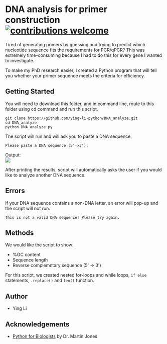# DNA analysis for primer construction [![contributions welcome](https://img.shields.io/badge/contributions-welcome-brightgreen.svg?style=flat)](https://github.com/dwyl/esta/issues)

Tired of generating primers by guessing and trying to predict which nucleotide sequence fits the requirements for PCR/qPCR? This was extremely time-consuming because I had to do this for every gene I wanted to investigate.

To make my PhD research easier, I created a Python program that will tell you whether your primer sequence meets the criteria for efficiency. 

## Getting Started
You will need to download this folder, and in command line, route to this folder using cd command and run this script. 

```
git clone https://github.com/ying-li-python/DNA_analyze.git
cd DNA_analyze
python DNA_analyze.py
```

The script will run and will ask you to paste a DNA sequence. 
```
Please paste a DNA sequence (5'->3'): 
```

Output:  
<img src="https://raw.githubusercontent.com/ying-li-python/DNA_analyze/master/Images/Example.png">

After printing the results, script will automatically asks the user if you would like to analyze another DNA sequence. 


## Errors 
If your DNA sequence contains a non-DNA letter, an error will pop-up and the script will not run.
```
This is not a valid DNA sequence! Please try again.  
```
## Methods 
We would like the script to show: 
- %GC content 
- Sequence length 
- Reverse complemntary sequence (5' -> 3')

For this script, we created nested for-loops and while loops, ```if else``` statements, ```.replace()``` and ```len()``` function. 

## Author 
- Ying Li 

## Acknowledgements 
- [Python for Biologists](https://pythonforbiologists.com/) by Dr. Martin Jones

